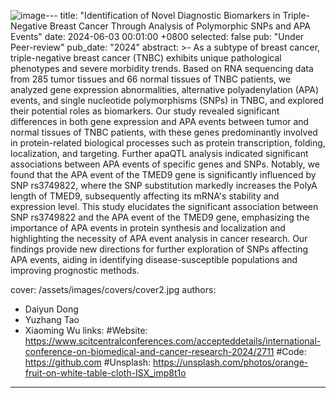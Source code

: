 ![image](https://github.com/user-attachments/assets/c1e0b438-43ab-4246-8b0a-3ca253487933)---
title:          "Identification of Novel Diagnostic Biomarkers in Triple-Negative Breast Cancer Through Analysis of Polymorphic SNPs and APA Events"
date:           2024-06-03 00:01:00 +0800
selected:       false
pub:            "Under Peer-review"
pub_date:       "2024"
abstract: >- As a subtype of breast cancer, triple-negative breast cancer (TNBC) exhibits unique pathological phenotypes and severe morbidity trends. Based on RNA sequencing data from 285 tumor tissues and 66 normal tissues of TNBC patients, we analyzed gene expression abnormalities, alternative polyadenylation (APA) events, and single nucleotide polymorphisms (SNPs) in TNBC, and explored their potential roles as biomarkers. Our study revealed significant differences in both gene expression and APA events between tumor and normal tissues of TNBC patients, with these genes predominantly involved in protein-related biological processes such as protein transcription, folding, localization, and targeting. Further apaQTL analysis indicated significant associations between APA events of specific genes and SNPs. Notably, we found that the APA event of the TMED9 gene is significantly influenced by SNP rs3749822, where the SNP substitution markedly increases the PolyA length of TMED9, subsequently affecting its mRNA's stability and expression level. This study elucidates the significant association between SNP rs3749822 and the APA event of the TMED9 gene, emphasizing the importance of APA events in protein synthesis and localization and highlighting the necessity of APA event analysis in cancer research. Our findings provide new directions for further exploration of SNPs affecting APA events, aiding in identifying disease-susceptible populations and improving prognostic methods.


cover:          /assets/images/covers/cover2.jpg
authors:
  - Daiyun Dong
  - Yuzhang Tao
  - Xiaoming Wu
links:
  #Website: https://www.scitcentralconferences.com/accepteddetails/international-conference-on-biomedical-and-cancer-research-2024/2711
  #Code: https://github.com
  #Unsplash: https://unsplash.com/photos/orange-fruit-on-white-table-cloth-ISX_imp8t1o
---
